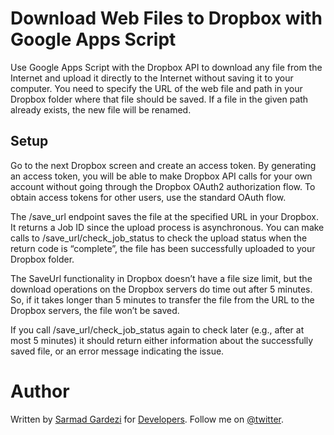 # Download Web Files to Dropbox with Google Apps Script

Use Google Apps Script with the Dropbox API to download any file from the Internet and upload it directly to the Internet without saving it to your computer. You need to specify the URL of the web file and path in your Dropbox folder where that file should be saved. If a file in the given path already exists, the new file will be renamed.

## Setup

Go to the next Dropbox screen and create an access token. By generating an access token, you will be able to make Dropbox API calls for your own account without going through the Dropbox OAuth2 authorization flow. To obtain access tokens for other users, use the standard OAuth flow.

The /save_url endpoint saves the file at the specified URL in your Dropbox. It returns a Job ID since the upload process is asynchronous. You can make calls to /save_url/check_job_status to check the upload status when the return code is “complete”, the file has been successfully uploaded to your Dropbox folder.

The SaveUrl functionality in Dropbox doesn’t have a file size limit, but the download operations on the Dropbox servers do time out after 5 minutes. So, if it takes longer than 5 minutes to transfer the file from the URL to the Dropbox servers, the file won’t be saved.

If you call /save_url/check_job_status again to check later (e.g., after at most 5 minutes) it should return either information about the successfully saved file, or an error message indicating the issue.

# Author
Written by [Sarmad Gardezi](http://sarmadgardezi.com) for [Developers](http://thedevelopers.pk). Follow me on [@twitter](https://twitter.com/@SarmadGardezi).

